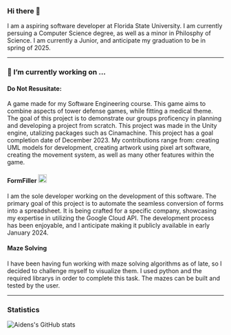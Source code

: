 ### Hi there 👋

I am a aspiring software developer at Florida State University. I am currently persuing a Computer Science degree, as well as a minor in Philosphy of Science. I am currently a Junior, and anticipate my graduation to be in spring of 2025. 
****

### 🔭 I’m currently working on ...

#### Do Not Resusitate: 
A game made for my Software Engineering course. This game aims to combine aspects of tower defense games, while fitting a medical theme. The goal of this project is to demonstrate our groups proficency in planning and developing a project from scratch. This project was made in the Unity engine, utalizing packages such as Cinamachine. This project has a goal completion date of December 2023. My contributions range from: creating UML models for development, creating artwork using pixel art software, creating the movement system, as well as many other features within the game. 

#### FormFiller <img src="https://static.vecteezy.com/system/resources/previews/027/179/355/non_2x/google-sheet-spreadsheet-icon-logo-symbol-free-png.png" width="20" height="20" alt="Sheets Logo">
I am the sole developer working on the development of this software. The primary goal of this project is to automate the seamless conversion of forms into a spreadsheet. It is being crafted for a specific company, showcasing my expertise in utilizing the Google Cloud API. The development process has been enjoyable, and I anticipate making it publicly available in early January 2024.

#### Maze Solving
I have been having fun working with maze solving algorithms as of late, so I decided to challenge myself to visualize them. I used python and the required librarys in order to complete this task. The mazes can be built and tested by the user. 

****

### Statistics 

![Aidens's GitHub stats](https://github-readme-stats.vercel.app/api?username=awa03&show_icons=true&theme=transparent)

<!--
**awa03/awa03** is a ✨ _special_ ✨ repository because its `README.md` (this file) appears on your GitHub profile.

Here are some ideas to get you started:

- 🔭 I’m currently working on ...
- 🌱 I’m currently learning ...
- 👯 I’m looking to collaborate on ...
- 🤔 I’m looking for help with ...
- 💬 Ask me about ...
- 📫 How to reach me: ...
- 😄 Pronouns: ...
- ⚡ Fun fact: ...
-->
